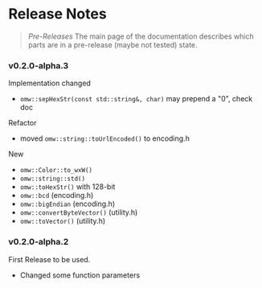 # Release Notes

> _Pre-Releases_
> The main page of the documentation describes which parts are in
> a pre-release (maybe not tested) state.



### v0.2.0-alpha.3

Implementation changed
 - `omw::sepHexStr(const std::string&, char)` may prepend a "0", check doc

Refactor
- moved `omw::string::toUrlEncoded()` to encoding.h

New
 - `omw::Color::to_wxW()`
 - `omw::string::std()`
 - `omw::toHexStr()` with 128-bit
 - `omw::bcd` (encoding.h)
 - `omw::bigEndian` (encoding.h)
 - `omw::convertByteVector()` (utility.h)
 - `omw::toVector()` (utility.h)



### v0.2.0-alpha.2

First Release to be used.
 - Changed some function parameters
